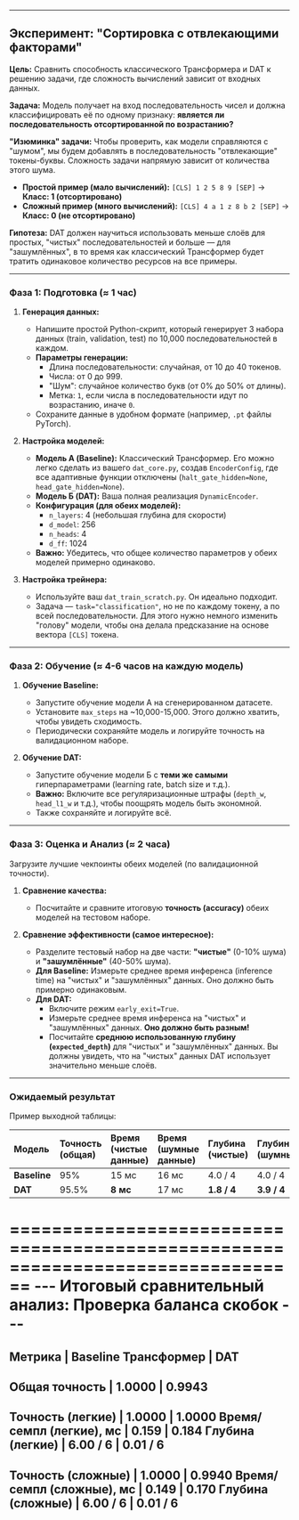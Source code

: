 
---
## Эксперимент: "Сортировка с отвлекающими факторами"

**Цель:** Сравнить способность классического Трансформера и DAT к решению задачи, где сложность вычислений зависит от входных данных.

**Задача:** Модель получает на вход последовательность чисел и должна классифицировать её по одному признаку: **является ли последовательность отсортированной по возрастанию?**

**"Изюминка" задачи:** Чтобы проверить, как модели справляются с "шумом", мы будем добавлять в последовательность "отвлекающие" токены-буквы. Сложность задачи напрямую зависит от количества этого шума.

* **Простой пример (мало вычислений):** `[CLS] 1 2 5 8 9 [SEP]` -> **Класс: 1 (отсортировано)**
* **Сложный пример (много вычислений):** `[CLS] 4 a 1 z 8 b 2 [SEP]` -> **Класс: 0 (не отсортировано)**

**Гипотеза:** DAT должен научиться использовать меньше слоёв для простых, "чистых" последовательностей и больше — для "зашумлённых", в то время как классический Трансформер будет тратить одинаковое количество ресурсов на все примеры.

---
### Фаза 1: Подготовка (≈ 1 час)

1.  **Генерация данных:**
    * Напишите простой Python-скрипт, который генерирует 3 набора данных (train, validation, test) по 10,000 последовательностей в каждом.
    * **Параметры генерации:**
        * Длина последовательности: случайная, от 10 до 40 токенов.
        * Числа: от 0 до 999.
        * "Шум": случайное количество букв (от 0% до 50% от длины).
        * Метка: `1`, если числа в последовательности идут по возрастанию, иначе `0`.
    * Сохраните данные в удобном формате (например, `.pt` файлы PyTorch).

2.  **Настройка моделей:**
    * **Модель А (Baseline):** Классический Трансформер. Его можно легко сделать из вашего `dat_core.py`, создав `EncoderConfig`, где все адаптивные функции отключены (`halt_gate_hidden=None`, `head_gate_hidden=None`).
    * **Модель Б (DAT):** Ваша полная реализация `DynamicEncoder`.
    * **Конфигурация (для обеих моделей):**
        * `n_layers`: 4 (небольшая глубина для скорости)
        * `d_model`: 256
        * `n_heads`: 4
        * `d_ff`: 1024
    * **Важно:** Убедитесь, что общее количество параметров у обеих моделей примерно одинаково.

3.  **Настройка трейнера:**
    * Используйте ваш `dat_train_scratch.py`. Он идеально подходит.
    * Задача — `task="classification"`, но не по каждому токену, а по всей последовательности. Для этого нужно немного изменить "голову" модели, чтобы она делала предсказание на основе вектора `[CLS]` токена.

---
### Фаза 2: Обучение (≈ 4-6 часов на каждую модель)

1.  **Обучение Baseline:**
    * Запустите обучение модели А на сгенерированном датасете.
    * Установите `max_steps` на ~10,000-15,000. Этого должно хватить, чтобы увидеть сходимость.
    * Периодически сохраняйте модель и логируйте точность на валидационном наборе.

2.  **Обучение DAT:**
    * Запустите обучение модели Б с **теми же самыми** гиперпараметрами (learning rate, batch size и т.д.).
    * **Важно:** Включите все регуляризационные штрафы (`depth_w`, `head_l1_w` и т.д.), чтобы поощрять модель быть экономной.
    * Также сохраняйте и логируйте всё.

---
### Фаза 3: Оценка и Анализ (≈ 2 часа)

Загрузите лучшие чекпоинты обеих моделей (по валидационной точности).

1.  **Сравнение качества:**
    * Посчитайте и сравните итоговую **точность (accuracy)** обеих моделей на тестовом наборе.

2.  **Сравнение эффективности (самое интересное):**
    * Разделите тестовый набор на две части: **"чистые"** (0-10% шума) и **"зашумлённые"** (40-50% шума).
    * **Для Baseline:** Измерьте среднее время инференса (inference time) на "чистых" и "зашумлённых" данных. Оно должно быть примерно одинаковым.
    * **Для DAT:**
        * Включите режим `early_exit=True`.
        * Измерьте среднее время инференса на "чистых" и "зашумлённых" данных. **Оно должно быть разным!**
        * Посчитайте **среднюю использованную глубину (`expected_depth`)** для "чистых" и "зашумлённых" данных. Вы должны увидеть, что на "чистых" данных DAT использует значительно меньше слоёв.

---
### Ожидаемый результат

Пример выходной таблицы:

| Модель | Точность (общая) | Время (чистые данные) | Время (шумные данные) | Глубина (чистые) | Глубина (шумные) |
| :--- | :--- | :--- | :--- | :--- | :--- |
| **Baseline** | 95% | 15 мс | 16 мс | 4.0 / 4 | 4.0 / 4 |
| **DAT** | 95.5% | **8 мс** | 17 мс | **1.8 / 4** | **3.9 / 4** |

================================================================================
--- Итоговый сравнительный анализ: Проверка баланса скобок ---
================================================================================
Метрика                   | Baseline Трансформер      | DAT                      
--------------------------------------------------------------------------------
Общая точность            | 1.0000                     | 0.9943
--------------------------------------------------------------------------------
Точность (легкие)         | 1.0000                     | 1.0000
Время/семпл (легкие), мс  | 0.159                      | 0.184
Глубина (легкие)          | 6.00 / 6                  | 0.01 / 6
--------------------------------------------------------------------------------
Точность (сложные)        | 1.0000                     | 0.9940
Время/семпл (сложные), мс | 0.149                      | 0.170
Глубина (сложные)         | 6.00 / 6                  | 0.01 / 6
--------------------------------------------------------------------------------

